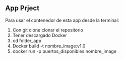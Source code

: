 ## App Prject

Para usar el contenedor de esta app desde la terminal:

1) Con git clone clonar el repositorio
2) Tener descargado Docker
3) cd folder_app
4) Docker build -t nombre_image:v1.0
5) docker run -p puertos_disponibles nombre_image